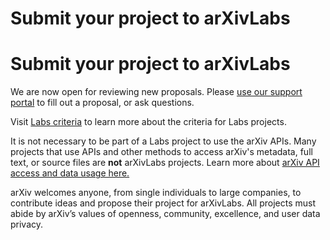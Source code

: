 # Submit your project to arXivLabs

<style>
.mkd-img-right {
  float:right;
  width:100%;
  margin-top:0;
}
.mkd-img-thumb {
  max-width:150px !important;
}
blockquote {
  border-left:0;
  margin:0;
  padding:0;
}
.form-proposals {
  margin-bottom: 2em;
  padding-top: 2em;
  border: 2px solid #;
  border-radius: 1em;
  -webkit-box-shadow: 1px 1px 2px 1px rgba(116,144,153,0.76);
  box-shadow: 1px 1px 2px 1px rgba(116,144,153,0.76);
}
@media (min-width: 576px) {
  .mkd-img-right {
    width:calc(50% - 1.25em);
    margin-left:2em;
  }
}
</style>

# Submit your project to arXivLabs

We are now open for reviewing new proposals. Please <a href="https://arxiv-org.atlassian.net/servicedesk/customer/portal/6">use our support portal</a> to fill out a proposal, or ask questions.

Visit [Labs criteria](criteria.md) to learn more about the criteria for Labs projects.

It is not necessary to be part of a Labs project to use the arXiv APIs. Many projects that use APIs and other methods to access arXiv's metadata, full text, or source files are **not** arXivLabs projects. Learn more about [arXiv API access and data usage here.](https://arxiv.org/help/api/)

arXiv welcomes anyone, from single individuals to large companies, to contribute ideas and propose their project for arXivLabs. All projects must abide by arXiv’s values of openness, community, excellence, and user data privacy.

<!-- To propose a project fill out all fields in our project proposal form. _Scroll within the frame_ below to access the full form and fill out all fields on each page (a total of four steps). -->

<!-- <iframe src="https://cornell.ca1.qualtrics.com/jfe/form/SV_6utTdLVDVlaTz5Y" height="750px" width="100%" class="form-proposals" title="submit a proposal to arxiv labs"></iframe> -->

<!-- _Is the form above not displaying? <a href="https://cornell.ca1.qualtrics.com/jfe/form/SV_6utTdLVDVlaTz5Y">Open it in Qualtrics</a>_ -->
